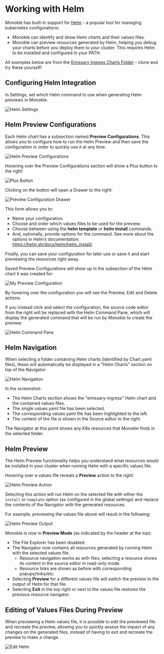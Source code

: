# Working with Helm

Monokle has built-in support for [Helm](https://helm.sh/) - a popular tool for managing kubernetes configurations:

- Monokle can identify and show Helm charts and their values files.  
- Monokle can preview resources generated by Helm, helping you debug your charts before you deploy them to your cluster. This requires Helm to be installed and configured in your PATH.

All examples below are from the [Emissary Ingress Charts Folder](https://github.com/emissary-ingress/emissary/tree/master/charts/emissary-ingress) - clone and try these yourself!

## **Configuring Helm Integration**

In Settings, set which Helm command to use when generating Helm previews in Monokle:

![Helm Settings](img/helm-settings-1.6.0.png)

## **Helm Preview Configurations**

Each Helm chart has a subsection named **Preview Configurations**. This allows you to configure how to run the Helm Preview and then save the configuration in order to quickly use it at any time.

![Helm Preview Configurations](img/helm-preview-configurations.png)

Hovering over the Preview Configurations section will show a Plus button to the right:

![Plus Button](img/helm-configuration-plus-sign.png)

Clicking on the button will open a Drawer to the right:

![Preview Configuration Drawer](img/preview-configuration-drawer.png)

This form allows you to:
- Name your configuration.
- Choose and order which values files to be used for the preview.
- Choose between using the **helm template** or **helm install** commands.
- And, optionally, provide options for the command. See more about the options in Helm’s documentation: https://helm.sh/docs/helm/helm_install/.

Finally, you can save your configuration for later use or save it and start previewing the resources right away.

Saved Preview Configurations will show up in the subsection of the Helm chart it was created for:

![My Preview Configuration](img/my-preview-configuration.png)

By hovering over the configuration you will see the Preview, Edit and Delete actions.

If you instead click and select the configuration, the source code editor from the right will be replaced with the Helm Command Pane, which will display the generated command that will be run by Monokle to create the preview:

![Helm Command Pane](img/helm-command-pane.png)

## **Helm Navigation**

When selecting a folder containing Helm charts (identified by Chart.yaml files), these will automatically be displayed in 
a "Helm Charts" section on top of the Navigator:

![Helm Navigation](img/helm-navigation-1.6.0.png)

In the screenshot:

* The Helm Charts section shows the "emissary-ingress" Helm chart and the contained values files.
* The single values.yaml file has been selected.
* The corresponding values.yaml file has been highlighted to the left.
* The content of the file is shown in the Source editor to the right.

The Navigator at this point shows any K8s resources that Monokle finds in the selected folder.

## **Helm Preview**

The Helm Preview functionality helps you understand what resources would be installed in your cluster when running Helm with 
a specific values file.

Hovering over a values file reveals a **Preview** action to the right:

![Helm Preview Action](img/helm-preview-action-1.5.0.png)

Selecting this action will run Helm on the selected file with either the `install` or `template` option (as configured in the global settings)
and replace the contents of the Navigator with the generated resources.

For example, previewing the values file above will result in the following:

![Helm Preview Output](img/helm-preview-output-1.6.0.png)

Monokle is now in **Preview Mode** (as indicated by the header at the top):

- The File Explorer has been disabled.
- The Navigator now contains all resources generated by running Helm with the selected values file.
    - Resource navigation works as with files; selecting a resource shows its content in the source editor in read-only mode.
    - Resource links are shown as before with corresponding popups/links/etc.
- Selecting **Preview** for a different values file will switch the preview to the output of Helm for that file.
- Selecting **Exit** in the top right or next to the values file restores the previous resource navigator.

## **Editing of Values Files During Preview**

When previewing a Helm values file, it is possible to edit the previewed file and recreate the preview, allowing
you to quickly assess the impact of any changes on the generated files, instead of having to exit and recreate the preview to make a change.
 
![Edit Helm](img/helm-preview-reload-1.5.0.png)
